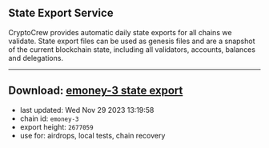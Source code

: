 ## State Export Service
CryptoCrew provides automatic daily state exports for all chains we validate. State export files can be used as genesis files and are a snapshot of the current blockchain state, including all validators, accounts, balances and delegations.

---
**Download: [emoney-3 state export](https://dl.ccvalidators.com/SERVICE/emoney/emoney-3_export_2677059.json)**
---

- last updated: Wed Nov 29 2023 13:19:58
- chain id: `emoney-3`
- export height: `2677059`
- use for: airdrops, local tests, chain recovery
